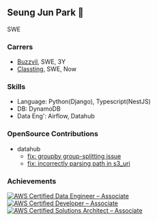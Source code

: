 ## Seung Jun Park  🦅

SWE

### Carrers
- [Buzzvil](https://www.buzzvil.com/), SWE, 3Y
- [Classting](https://www.classting.com/), SWE, Now


### Skills

* Language: Python(Django), Typescript(NestJS)
* DB: DynamoDB
* Data Eng': Airflow, Datahub

### OpenSource Contributions

- datahub
  - [fix: groupby group-splitting issue](https://github.com/datahub-project/datahub/pull/12254)
  - [fix: incorrectly parsing path in s3_uri](https://github.com/datahub-project/datahub/pull/12135)

### Achievements
<!--START_SECTION:badges-->


[![AWS Certified Data Engineer – Associate](https://images.credly.com/size/100x100/images/e5c85d7f-4e50-431e-b5af-fa9d9b0596e7/image.png)](https://www.credly.com/badges/55acc88f-6866-44a1-b157-388d907aefbd "AWS Certified Data Engineer – Associate")
[![AWS Certified Developer – Associate](https://images.credly.com/size/100x100/images/b9feab85-1a43-4f6c-99a5-631b88d5461b/image.png)](http://www.credly.com/badges/4f1dc234-d417-4b82-ad1b-0855b3169286 "AWS Certified Developer – Associate")
[![AWS Certified Solutions Architect – Associate](https://images.credly.com/size/100x100/images/0e284c3f-5164-4b21-8660-0d84737941bc/image.png)](http://www.credly.com/badges/5b4c916d-0722-4aba-8164-5252071a7dcf "AWS Certified Solutions Architect – Associate")
<!--END_SECTION:badges-->

